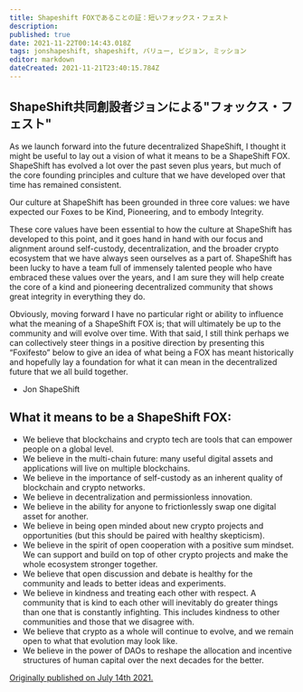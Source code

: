 ```yaml
---
title: Shapeshift FOXであることの証：短いフォックス・フェスト
description: 
published: true
date: 2021-11-22T00:14:43.018Z
tags: jonshapeshift, shapeshift, バリュー, ビジョン, ミッション
editor: markdown
dateCreated: 2021-11-21T23:40:15.784Z
---
```


## ShapeShift共同創設者ジョンによる"フォックス・フェスト"

As we launch forward into the future decentralized ShapeShift, I thought it might be useful to lay out a vision of what it means to be a ShapeShift FOX. ShapeShift has evolved a lot over the past seven plus years, but much of the core founding principles and culture that we have developed over that time has remained consistent.

Our culture at ShapeShift has been grounded in three core values: we have expected our Foxes to be Kind, Pioneering, and to embody Integrity. 

These core values have been essential to how the culture at ShapeShift has developed to this point, and it goes hand in hand with our focus and alignment around self-custody, decentralization, and the broader crypto ecosystem that we have always seen ourselves as a part of. ShapeShift has been lucky to have a team full of immensely talented people who have embraced these values over the years, and I am sure they will help create the core of a kind and pioneering decentralized community that shows great integrity in everything they do. 

Obviously, moving forward I have no particular right or ability to influence what the meaning of a ShapeShift FOX is; that will ultimately be up to the community and will evolve over time. With that said, I still think perhaps we can collectively steer things in a positive direction by presenting this “Foxifesto” below to give an idea of what being a FOX has meant historically and hopefully lay a foundation for what it can mean in the decentralized future that we all build together.

- Jon ShapeShift

## What it means to be a ShapeShift FOX:

- We believe that blockchains and crypto tech are tools that can empower people on a global level.
- We believe in the multi-chain future: many useful digital assets and applications will live on multiple blockchains.
- We believe in the importance of self-custody as an inherent quality of blockchain and crypto networks.
- We believe in decentralization and permissionless innovation.
- We believe in the ability for anyone to frictionlessly swap one digital asset for another. 
- We believe in being open minded about new crypto projects and opportunities (but this should be paired with healthy skepticism).
- We believe in the spirit of open cooperation with a positive sum mindset. We can support and build on top of other crypto projects and make the whole ecosystem stronger together.
- We believe that open discussion and debate is healthy for the community and leads to better ideas and experiments.
- We believe in kindness and treating each other with respect. A community that is kind to each other will inevitably do greater things than one that is constantly infighting. This includes kindness to other communities and those that we disagree with.
- We believe that crypto as a whole will continue to evolve, and we remain open to what that evolution may look like.
- We believe in the power of DAOs to reshape the allocation and incentive structures of human capital over the next decades for the better.

[Originally published on July 14th 2021.](https://shapeshift.com/library/what-it-means-to-be-a-shapeshift-fox-a-short-foxifesto)